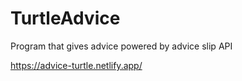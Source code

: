 # TurtleAdvice

Program that gives advice powered by advice slip API

https://advice-turtle.netlify.app/
